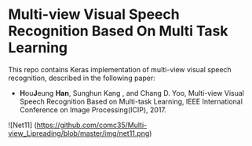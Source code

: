 # Multi-view Visual Speech Recognition Based On Multi Task Learning

This repo contains Keras implementation of multi-view visual speech recognition, described in the following paper:

* **H**ou**J**eung **Han**, Sunghun Kang , and Chang D. Yoo, Multi-view Visual Speech Recognition
Based on Multi-task Learning, IEEE International Conference on Image Processing(ICIP), 2017.


![Net11]
(https://github.com/comc35/Multi-view_Lipreading/blob/master/img/net11.png)

